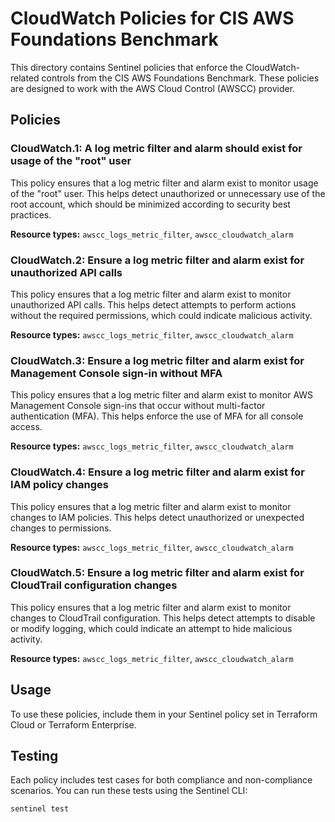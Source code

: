 # CloudWatch Policies for CIS AWS Foundations Benchmark

This directory contains Sentinel policies that enforce the CloudWatch-related controls from the CIS AWS Foundations Benchmark. These policies are designed to work with the AWS Cloud Control (AWSCC) provider.

## Policies

### CloudWatch.1: A log metric filter and alarm should exist for usage of the "root" user

This policy ensures that a log metric filter and alarm exist to monitor usage of the "root" user. This helps detect unauthorized or unnecessary use of the root account, which should be minimized according to security best practices.

**Resource types:** `awscc_logs_metric_filter`, `awscc_cloudwatch_alarm`

### CloudWatch.2: Ensure a log metric filter and alarm exist for unauthorized API calls

This policy ensures that a log metric filter and alarm exist to monitor unauthorized API calls. This helps detect attempts to perform actions without the required permissions, which could indicate malicious activity.

**Resource types:** `awscc_logs_metric_filter`, `awscc_cloudwatch_alarm`

### CloudWatch.3: Ensure a log metric filter and alarm exist for Management Console sign-in without MFA

This policy ensures that a log metric filter and alarm exist to monitor AWS Management Console sign-ins that occur without multi-factor authentication (MFA). This helps enforce the use of MFA for all console access.

**Resource types:** `awscc_logs_metric_filter`, `awscc_cloudwatch_alarm`

### CloudWatch.4: Ensure a log metric filter and alarm exist for IAM policy changes

This policy ensures that a log metric filter and alarm exist to monitor changes to IAM policies. This helps detect unauthorized or unexpected changes to permissions.

**Resource types:** `awscc_logs_metric_filter`, `awscc_cloudwatch_alarm`

### CloudWatch.5: Ensure a log metric filter and alarm exist for CloudTrail configuration changes

This policy ensures that a log metric filter and alarm exist to monitor changes to CloudTrail configuration. This helps detect attempts to disable or modify logging, which could indicate an attempt to hide malicious activity.

**Resource types:** `awscc_logs_metric_filter`, `awscc_cloudwatch_alarm`

## Usage

To use these policies, include them in your Sentinel policy set in Terraform Cloud or Terraform Enterprise.

## Testing

Each policy includes test cases for both compliance and non-compliance scenarios. You can run these tests using the Sentinel CLI:

```bash
sentinel test
```
